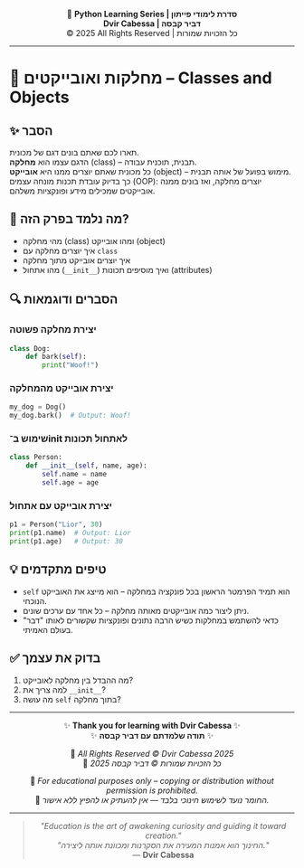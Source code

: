 <!-- DC_HEADER_START -->
<div align="center">

🐍 **Python Learning Series | סדרת לימודי פייתון**  
**Dvir Cabessa | דביר קבסה**  
© 2025 All Rights Reserved | כל הזכויות שמורות

</div>

---
<!-- DC_HEADER_END -->

# 📘 מחלקות ואובייקטים – Classes and Objects

## ✨ הסבר

תארו לכם שאתם בונים דגם של מכונית.  
הדגם עצמו הוא **מחלקה** (class) – תבנית, תוכנית עבודה.  
כל מכונית שאתם יוצרים ממנו היא **אובייקט** (object) – מימוש בפועל של אותה תבנית.  
כך בדיוק עובדת תכנות מונחה עצמים (OOP): יוצרים מחלקה, ואז בונים ממנה אובייקטים שמכילים מידע ופונקציות משלהם.

## 🧠 מה נלמד בפרק הזה?
- מהי מחלקה (class) ומהו אובייקט (object)
- איך יוצרים מחלקה עם `class`
- איך יוצרים אובייקט מתוך מחלקה
- מהו אתחול (`__init__`) ואיך מוסיפים תכונות (attributes)

## 🔍 הסברים ודוגמאות

### יצירת מחלקה פשוטה
```python
class Dog:
    def bark(self):
        print("Woof!")
```

### יצירת אובייקט מהמחלקה
```python
my_dog = Dog()
my_dog.bark()  # Output: Woof!
```

### שימוש ב־__init__ לאתחול תכונות
```python
class Person:
    def __init__(self, name, age):
        self.name = name
        self.age = age
```

### יצירת אובייקט עם אתחול
```python
p1 = Person("Lior", 30)
print(p1.name)  # Output: Lior
print(p1.age)   # Output: 30
```

## 💡 טיפים מתקדמים

* `self` הוא תמיד הפרמטר הראשון בכל פונקציה במחלקה – הוא מייצג את האובייקט הנוכחי.
* ניתן ליצור כמה אובייקטים מאותה מחלקה – כל אחד עם ערכים שונים.
* כדאי להשתמש במחלקות כשיש הרבה נתונים ופונקציות שקשורים לאותו "דבר" בעולם האמיתי.

## ✅ בדוק את עצמך

1. מה ההבדל בין מחלקה לאובייקט?
2. למה צריך את `__init__`?
3. מה עושה `self` בתוך מחלקה?

<!-- DC_FOOTER_START -->
---

<div align="center">

✨ **Thank you for learning with Dvir Cabessa** ✨  
✨ **תודה שלמדתם עם דביר קבסה** ✨  

📘 *All Rights Reserved © Dvir Cabessa 2025*  
📘 *כל הזכויות שמורות © דביר קבסה 2025*  

🔗 *For educational purposes only – copying or distribution without permission is prohibited.*  
🔗 *החומר נועד לשימוש חינוכי בלבד — אין להעתיק או להפיץ ללא אישור.*

---

> _"Education is the art of awakening curiosity and guiding it toward creation."_  
> _"החינוך הוא אמנות המעירה את הסקרנות ומכוונת אותה ליצירה."_  
> — **Dvir Cabessa**

</div>
<!-- DC_FOOTER_END -->

